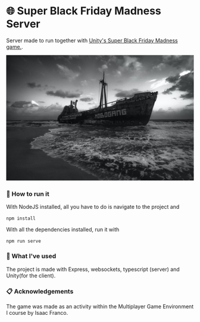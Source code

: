 # 🌐 Super Black Friday Madness Server



Server made to run together with [Unity's Super Black Friday Madness game.](https://github.com/Arnaldoeloi/unity-black-friday-madness).


![alt_text](https://raw.githubusercontent.com/Arnaldoeloi/battleship-server/main/app_preview.jpg?raw=true)



### 🚢 How to run it
With NodeJS installed, all you have to do is navigate to the project and 
```
npm install
```
With all the dependencies installed, run it with
```
npm run serve
```

### 🚀 What I've used 

The project is made with Express, websockets, typescript (server) and Unity(for the client).


### 📋 Acknowledgements

The game was made as an activity within the Multiplayer Game Environment I course by Isaac Franco.

